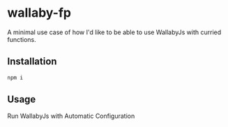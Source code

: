 # wallaby-fp

A minimal use case of how I'd like to be able to use WallabyJs with curried functions. 

## Installation

```bash
npm i
```

## Usage

Run WallabyJs with Automatic Configuration